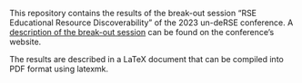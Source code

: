 This repository contains the results of the break-out session “RSE Educational Resource Discoverability” of the 2023 un-deRSE conference. A [description of the break-out session](https://un-derse23.sciencesconf.org/data/program/bos_18.html) can be found on the conference’s website.

The results are described in a LaTeX document that can be compiled into PDF format using latexmk.
